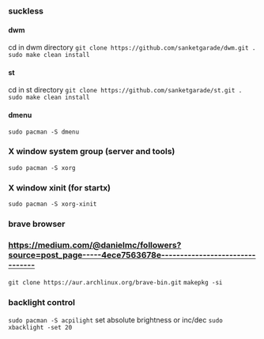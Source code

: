 ### suckless
#### dwm
cd in dwm directory
`git clone https://github.com/sanketgarade/dwm.git .`
`sudo make clean install`
#### st
cd in st directory
`git clone https://github.com/sanketgarade/st.git .`
`sudo make clean install`
#### dmenu
`sudo pacman -S dmenu`
### X window system group (server and tools)
`sudo pacman -S xorg`
### X window xinit (for startx)
`sudo pacman -S xorg-xinit`
### brave browser
### https://medium.com/@danielmc/followers?source=post_page-----4ece7563678e--------------------------------
`git clone https://aur.archlinux.org/brave-bin.git` 
`makepkg -si`
### backlight control
`sudo pacman -S acpilight`
set absolute brightness or inc/dec
`sudo xbacklight -set 20`

